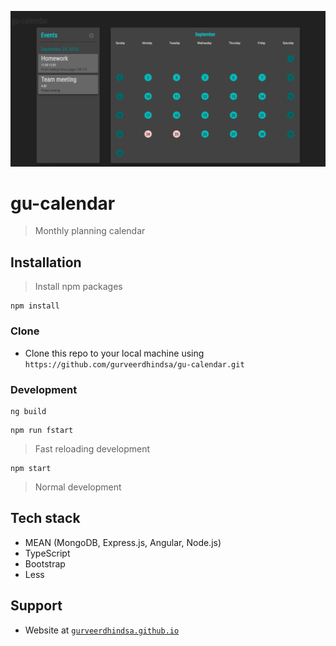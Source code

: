 ![alt text](screenshots/gu-calendar.png "gu-calendar")

# gu-calendar

> Monthly planning calendar

##  Installation
> Install npm packages
```
npm install
```

### Clone
- Clone this repo to your local machine using `https://github.com/gurveerdhindsa/gu-calendar.git`

### Development
```
ng build
```
```
npm run fstart
```
> Fast reloading development
```
npm start
```
> Normal development


##  Tech stack
- MEAN (MongoDB, Express.js, Angular, Node.js)
- TypeScript
- Bootstrap
- Less


##  Support
- Website at <a href="https://gurveerdhindsa.github.io/portfolio/" target="_blank">`gurveerdhindsa.github.io`</a>
